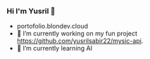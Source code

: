### Hi I'm Yusril 👋

- portofolio.blondev.cloud
- 🔭 I’m currently working on my fun project https://github.com/yusrilsabir22/mysic-api.
- 🌱 I’m currently learning AI

<!--
**yusrilsabir22/yusrilsabir22** is a ✨ _special_ ✨ repository because its `README.md` (this file) appears on your GitHub profile.

Here are some ideas to get you started:

- 🔭 I’m currently working on fun project https://github.com/yusrilsabir22/mysic-api
- 🌱 I’m currently learning AI
- 👯 I’m looking to collaborate on ...
- 🤔 I’m looking for help with ...
- 💬 Ask me about ...
- 📫 How to reach me: ...
- 😄 Pronouns: ...
- ⚡ Fun fact: ...
-->
